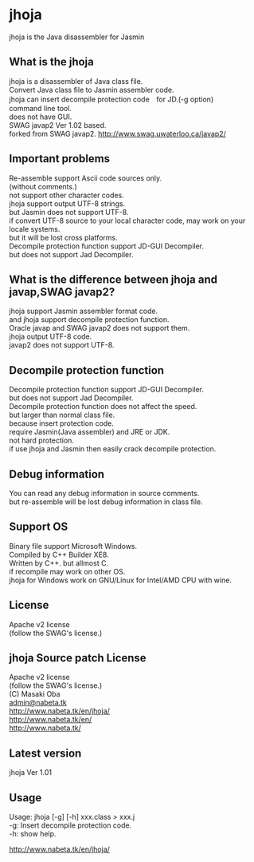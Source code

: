 # jhoja
jhoja is the Java disassembler for Jasmin

## What is the jhoja
jhoja is a disassembler of Java class file.  
Convert Java class file to Jasmin assembler code.  
jhoja can insert decompile protection code　for JD.(-g option)  
command line tool.  
does not have GUI.  
SWAG javap2 Ver 1.02 based.  
forked from SWAG javap2.  http://www.swag.uwaterloo.ca/javap2/

## Important problems
Re-assemble support Ascii code sources only.  
(without comments.)  
not support other character codes.  
jhoja support output UTF-8 strings.  
but Jasmin does not support UTF-8.  
if convert UTF-8 source to your local character code, may work on your locale systems.  
but it will be lost cross platforms.  
Decompile protection function support JD-GUI Decompiler.  
but does not support Jad Decompiler.  

## What is the difference between jhoja and javap,SWAG javap2?
jhoja support Jasmin assembler format code.  
and jhoja support decompile protection function.  
Oracle javap and SWAG javap2 does not support them.  
jhoja output UTF-8 code.  
javap2 does not support UTF-8.  

## Decompile protection function
Decompile protection function support JD-GUI Decompiler.  
but does not support Jad Decompiler.  
Decompile protection function does not affect the speed.  
but larger than normal class file.  
because insert protection code.  
require Jasmin(Java assembler) and JRE or JDK.  
not hard protection.  
if use jhoja and Jasmin then easily crack decompile protection.  

## Debug information
You can read any debug information in source comments.  
but re-assemble will be lost debug information in class file.  

## Support OS
Binary file support Microsoft Windows.  
Compiled by C++ Builder XE8.  
Written by C++. but allmost C.  
if recompile may work on other OS.  
jhoja for Windows work on GNU/Linux for Intel/AMD CPU with wine.  

## License
Apache v2 license  
(follow the SWAG's license.)  

## jhoja Source patch License
Apache v2 license  
(follow the SWAG's license.)  
(C) Masaki Oba  
admin@nabeta.tk  
http://www.nabeta.tk/en/jhoja/  
http://www.nabeta.tk/en/  
http://www.nabeta.tk/  

## Latest version
jhoja Ver 1.01

## Usage
Usage: jhoja [-g] [-h] xxx.class > xxx.j  
-g: Insert decompile protection code.  
-h: show help. 
  
http://www.nabeta.tk/en/jhoja/
